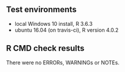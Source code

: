 ## Test environments
* local Windows 10 install, R 3.6.3
* ubuntu 16.04 (on travis-ci), R version 4.0.2

## R CMD check results
There were no ERRORs, WARNINGs or NOTEs. 
